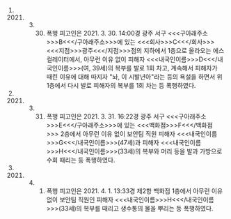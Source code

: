 1. 2021. 3. 30. 폭행
피고인은 2021. 3. 30. 14:00경 광주 서구 <<<구아래주소>>>B<<</구아래주소>>>에 있는 <<<회사>>>C<<</회사>>> <<<지점>>>광주<<</지점>>>점의 지하에서 1층으로 올라오는 에스컬레이터에서, 아무런 이유 없이 피해자 <<<내국인이름>>>D<<</내국인이름>>>(여, 39세)의 복부를 발로 1회 차고, 계속해서 피해자가 때린 이유에 대해 따지자 "놔, 이 시발년아"라는 등의 욕설을 하면서 위 1층에서 다시 발로 피해자의 복부를 1회 차는 등 폭행하였다.
2. 2021. 3. 31. 폭행
피고인은 2021. 3. 31. 16:22경 광주 서구 <<<구아래주소>>>E<<</구아래주소>>>에 있는 <<<백화점>>>F<<</백화점>>> 2층에서 아무런 이유 없이 보안팀 직원 피해자 <<<내국인이름>>>G<<</내국인이름>>>(47세)과 피해자 <<<내국인이름>>>H<<</내국인이름>>>(33세)의 복부와 머리 등을 발과 가방으로 수회 때리는 등 폭행하였다.
3. 2021. 4. 1. 폭행
피고인은 2021. 4. 1. 13:33경 제2항 백화점 1층에서 아무런 이유 없이 보안팀 직원인 피해자 <<<내국인이름>>>H<<</내국인이름>>>(33세)의 복부를 때리고 생수통의 물을 뿌리는 등 폭행하였다.